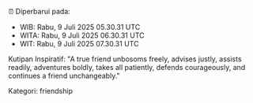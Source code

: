 ⏰ Diperbarui pada:
- WIB: Rabu, 9 Juli 2025 05.30.31 UTC
- WITA: Rabu, 9 Juli 2025 06.30.31 UTC
- WIT: Rabu, 9 Juli 2025 07.30.31 UTC

Kutipan Inspiratif:
"A true friend unbosoms freely, advises justly, assists readily, adventures boldly, takes all patiently, defends courageously, and continues a friend unchangeably."


Kategori: friendship

